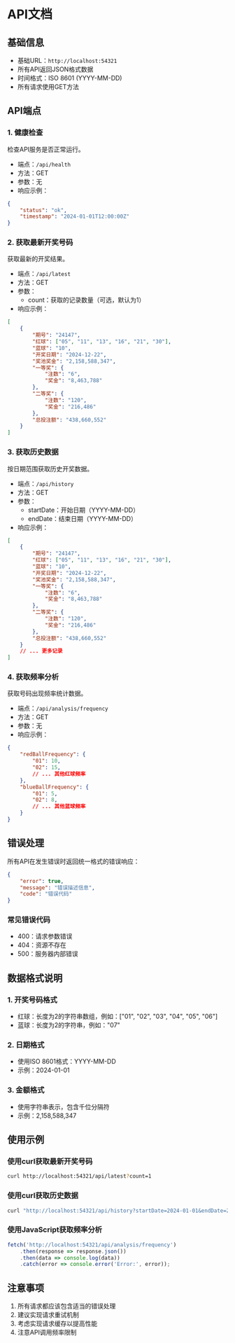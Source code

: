 # API文档

## 基础信息

- 基础URL：`http://localhost:54321`
- 所有API返回JSON格式数据
- 时间格式：ISO 8601 (YYYY-MM-DD)
- 所有请求使用GET方法

## API端点

### 1. 健康检查

检查API服务是否正常运行。

- 端点：`/api/health`
- 方法：GET
- 参数：无
- 响应示例：
```json
{
    "status": "ok",
    "timestamp": "2024-01-01T12:00:00Z"
}
```

### 2. 获取最新开奖号码

获取最新的开奖结果。

- 端点：`/api/latest`
- 方法：GET
- 参数：
  - count：获取的记录数量（可选，默认为1）
- 响应示例：
```json
[
    {
        "期号": "24147",
        "红球": ["05", "11", "13", "16", "21", "30"],
        "蓝球": "10",
        "开奖日期": "2024-12-22",
        "奖池奖金": "2,158,588,347",
        "一等奖": {
            "注数": "6",
            "奖金": "8,463,788"
        },
        "二等奖": {
            "注数": "120",
            "奖金": "216,486"
        },
        "总投注额": "438,660,552"
    }
]
```

### 3. 获取历史数据

按日期范围获取历史开奖数据。

- 端点：`/api/history`
- 方法：GET
- 参数：
  - startDate：开始日期（YYYY-MM-DD）
  - endDate：结束日期（YYYY-MM-DD）
- 响应示例：
```json
[
    {
        "期号": "24147",
        "红球": ["05", "11", "13", "16", "21", "30"],
        "蓝球": "10",
        "开奖日期": "2024-12-22",
        "奖池奖金": "2,158,588,347",
        "一等奖": {
            "注数": "6",
            "奖金": "8,463,788"
        },
        "二等奖": {
            "注数": "120",
            "奖金": "216,486"
        },
        "总投注额": "438,660,552"
    }
    // ... 更多记录
]
```

### 4. 获取频率分析

获取号码出现频率统计数据。

- 端点：`/api/analysis/frequency`
- 方法：GET
- 参数：无
- 响应示例：
```json
{
    "redBallFrequency": {
        "01": 10,
        "02": 15,
        // ... 其他红球频率
    },
    "blueBallFrequency": {
        "01": 5,
        "02": 8,
        // ... 其他蓝球频率
    }
}
```

## 错误处理

所有API在发生错误时返回统一格式的错误响应：

```json
{
    "error": true,
    "message": "错误描述信息",
    "code": "错误代码"
}
```

### 常见错误代码

- 400：请求参数错误
- 404：资源不存在
- 500：服务器内部错误

## 数据格式说明

### 1. 开奖号码格式
- 红球：长度为2的字符串数组，例如：["01", "02", "03", "04", "05", "06"]
- 蓝球：长度为2的字符串，例如："07"

### 2. 日期格式
- 使用ISO 8601格式：YYYY-MM-DD
- 示例：2024-01-01

### 3. 金额格式
- 使用字符串表示，包含千位分隔符
- 示例：2,158,588,347

## 使用示例

### 使用curl获取最新开奖号码
```bash
curl http://localhost:54321/api/latest?count=1
```

### 使用curl获取历史数据
```bash
curl "http://localhost:54321/api/history?startDate=2024-01-01&endDate=2024-12-31"
```

### 使用JavaScript获取频率分析
```javascript
fetch('http://localhost:54321/api/analysis/frequency')
    .then(response => response.json())
    .then(data => console.log(data))
    .catch(error => console.error('Error:', error));
```

## 注意事项

1. 所有请求都应该包含适当的错误处理
2. 建议实现请求重试机制
3. 考虑实现请求缓存以提高性能
4. 注意API调用频率限制 